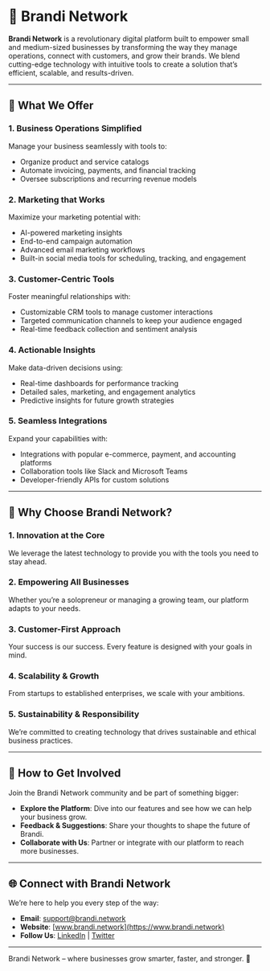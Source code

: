 # 🌟 Brandi Network

**Brandi Network** is a revolutionary digital platform built to empower small and medium-sized businesses by transforming the way they manage operations, connect with customers, and grow their brands. We blend cutting-edge technology with intuitive tools to create a solution that’s efficient, scalable, and results-driven.

---

## 🚀 What We Offer

### 1. **Business Operations Simplified**
Manage your business seamlessly with tools to:
- Organize product and service catalogs
- Automate invoicing, payments, and financial tracking
- Oversee subscriptions and recurring revenue models

### 2. **Marketing that Works**
Maximize your marketing potential with:
- AI-powered marketing insights
- End-to-end campaign automation
- Advanced email marketing workflows
- Built-in social media tools for scheduling, tracking, and engagement

### 3. **Customer-Centric Tools**
Foster meaningful relationships with:
- Customizable CRM tools to manage customer interactions
- Targeted communication channels to keep your audience engaged
- Real-time feedback collection and sentiment analysis

### 4. **Actionable Insights**
Make data-driven decisions using:
- Real-time dashboards for performance tracking
- Detailed sales, marketing, and engagement analytics
- Predictive insights for future growth strategies

### 5. **Seamless Integrations**
Expand your capabilities with:
- Integrations with popular e-commerce, payment, and accounting platforms
- Collaboration tools like Slack and Microsoft Teams
- Developer-friendly APIs for custom solutions

---

## 🌈 Why Choose Brandi Network?

### 1. **Innovation at the Core**  
We leverage the latest technology to provide you with the tools you need to stay ahead.

### 2. **Empowering All Businesses**  
Whether you’re a solopreneur or managing a growing team, our platform adapts to your needs.

### 3. **Customer-First Approach**  
Your success is our success. Every feature is designed with your goals in mind.

### 4. **Scalability & Growth**  
From startups to established enterprises, we scale with your ambitions.

### 5. **Sustainability & Responsibility**  
We’re committed to creating technology that drives sustainable and ethical business practices.

---

## 🤝 How to Get Involved

Join the Brandi Network community and be part of something bigger:
- **Explore the Platform**: Dive into our features and see how we can help your business grow.
- **Feedback & Suggestions**: Share your thoughts to shape the future of Brandi.
- **Collaborate with Us**: Partner or integrate with our platform to reach more businesses.

---

## 🌐 Connect with Brandi Network

We’re here to help you every step of the way:
- **Email**: [support@brandi.network](mailto:hello@brandi.network)  
- **Website**: [www.brandi.network](https://www.brandi.network)  
- **Follow Us**: [LinkedIn](https://linkedin.com/company/brandi-network) | [Twitter](https://twitter.com/brandi_network)  

---

Brandi Network – where businesses grow smarter, faster, and stronger. 🚀
